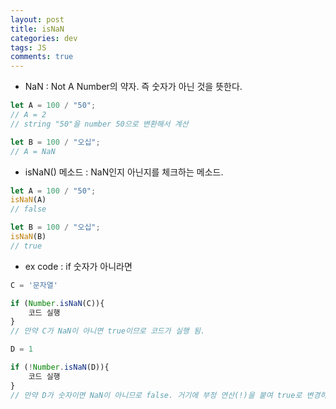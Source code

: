 ```yaml
---  
layout: post
title: isNaN
categories: dev
tags: JS
comments: true
---
```


- NaN : Not A Number의 약자. 즉 숫자가 아닌 것을 뜻한다.

```javascript
let A = 100 / "50";
// A = 2
// string "50"을 number 50으로 변환해서 계산

let B = 100 / "오십";
// A = NaN
```

- isNaN() 메소드 : NaN인지 아닌지를 체크하는 메소드. 

```javascript
let A = 100 / "50";
isNaN(A)
// false

let B = 100 / "오십";
isNaN(B)
// true
```

- ex code : if 숫자가 아니라면 

```javascript
C = '문자열'

if (Number.isNaN(C)){
    코드 실행
}
// 만약 C가 NaN이 아니면 true이므로 코드가 실행 됨.

D = 1

if (!Number.isNaN(D)){
    코드 실행
}
// 만약 D가 숫자이면 NaN이 아니므로 false. 거기에 부정 연산(!)을 붙여 true로 변경하여 실행.
```